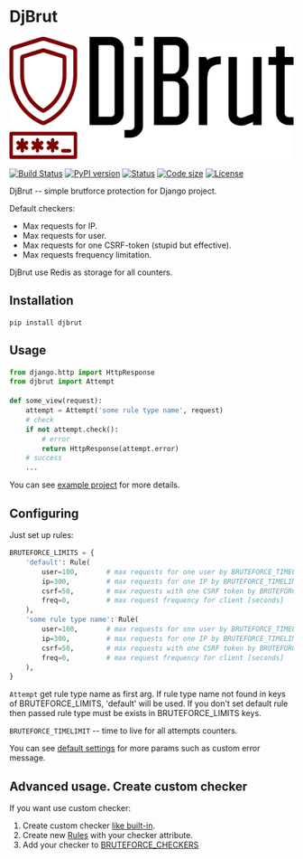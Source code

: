 # DjBrut

![DjBrut logo](logo.png)

[![Build Status](https://travis-ci.org/orsinium/django-bruteforce-protection.svg?branch=master)](https://travis-ci.org/orsinium/django-bruteforce-protection) [![PyPI version](https://img.shields.io/pypi/v/djbrut.svg)](https://pypi.python.org/pypi/djbrut) [![Status](https://img.shields.io/pypi/status/djbrut.svg)](https://pypi.python.org/pypi/djbrut) [![Code size](https://img.shields.io/github/languages/code-size/orsinium/django-bruteforce-protection.svg)](https://github.com/orsinium/django-bruteforce-protection) [![License](https://img.shields.io/pypi/l/djbrut.svg)](LICENSE)

DjBrut -- simple brutforce protection for Django project.

Default checkers:

* Max requests for IP.
* Max requests for user.
* Max requests for one CSRF-token (stupid but effective).
* Max requests frequency limitation.

DjBrut use Redis as storage for all counters.

## Installation

```
pip install djbrut
```

## Usage

```python
from django.http import HttpResponse
from djbrut import Attempt

def some_view(request):
    attempt = Attempt('some rule type name', request)
    # check
    if not attempt.check():
        # error
        return HttpResponse(attempt.error)
    # success
    ...
```

You can see [example project](example/) for more details.

## Configuring

Just set up rules:

```python
BRUTEFORCE_LIMITS = {
    'default': Rule(
        user=100,       # max requests for one user by BRUTEFORCE_TIMELIMIT
        ip=300,         # max requests for one IP by BRUTEFORCE_TIMELIMIT
        csrf=50,        # max requests with one CSRF token by BRUTEFORCE_TIMELIMIT
        freq=0,         # max request frequency for client [seconds]
    ),
    'some rule type name': Rule(
        user=100,       # max requests for one user by BRUTEFORCE_TIMELIMIT
        ip=300,         # max requests for one IP by BRUTEFORCE_TIMELIMIT
        csrf=50,        # max requests with one CSRF token by BRUTEFORCE_TIMELIMIT
        freq=0,         # max request frequency for client [seconds]
    ),
}
```

`Attempt` get rule type name as first arg. If rule type name not found in keys of BRUTEFORCE_LIMITS, 'default' will be used. If you don't set default rule then passed rule type must be exists in BRUTEFORCE_LIMITS keys.

`BRUTEFORCE_TIMELIMIT` -- time to live for all attempts counters.

You can see [default settings](djbrut/default_settings.py) for more params such as custom error message.

## Advanced usage. Create custom checker

If you want use custom checker:

1. Create custom checker [like built-in](https://github.com/orsinium/django-bruteforce-protection/blob/1.0.0/djbrut/checkers.py#L121).
2. Create new [Rules](djbrut/utils.py) with your checker attribute.
3. Add your checker to [BRUTEFORCE_CHECKERS](https://github.com/orsinium/django-bruteforce-protection/blob/1.0.0/djbrut/default_settings.py#L41)
